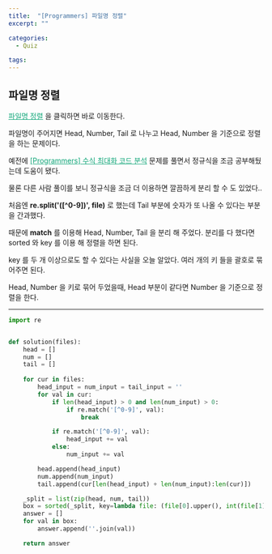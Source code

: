 ```yaml
---
title:  "[Programmers] 파일명 정렬"
excerpt: ""

categories:
  - Quiz

tags:
---
```


## 파일명 정렬

<a href="https://programmers.co.kr/learn/courses/30/lessons/17686" style="color:#0FA678" target="_blank">파일명 정렬</a> 을 클릭하면 바로 이동한다.

파일명이 주어지면 Head, Number, Tail 로 나누고 Head, Number 을 기준으로 정렬을 하는 문제이다.

예전에 <a href="https://nam-ki-bok.github.io/quiz/Quiz_FomulaMax2/" style="color:#0FA678">[Programmers] 수식 최대화 코드 분석</a> 문제를 풀면서 정규식을 조금 공부해뒀는데 도움이 됐다.

물론 다른 사람 풀이를 보니 정규식을 조금 더 이용하면 깔끔하게 분리 할 수 도 있었다..

처음엔 **re.split('([^0-9])', file)** 로 했는데 Tail 부분에 숫자가 또 나올 수 있다는 부분을 간과했다.

때문에 **match** 를 이용해 Head, Number, Tail 을 분리 해 주었다. 분리를 다 했다면 sorted 와 key 를 이용 해 정렬을 하면 된다.

key 를 두 개 이상으로도 할 수 있다는 사실을 오늘 알았다. 여러 개의 키 들을 괄호로 묶어주면 된다.

Head, Number 을 키로 묶어 두었을때, Head 부분이 같다면 Number 을 기준으로 정렬을 한다.

---

```python
import re


def solution(files):
	head = []
	num = []
	tail = []
	
	for cur in files:
		head_input = num_input = tail_input = ''
		for val in cur:
			if len(head_input) > 0 and len(num_input) > 0:
				if re.match('[^0-9]', val):
					break

			if re.match('[^0-9]', val):
				head_input += val
			else:
				num_input += val

		head.append(head_input)
		num.append(num_input)
		tail.append(cur[len(head_input) + len(num_input):len(cur)])

	_split = list(zip(head, num, tail))
	box = sorted(_split, key=lambda file: (file[0].upper(), int(file[1])))
	answer = []
	for val in box:
		answer.append(''.join(val))

	return answer
```

